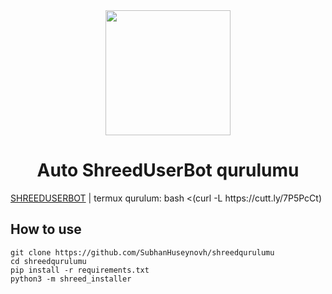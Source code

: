 <div align="center">
  <img src="https://telegra.ph/file/f277fcd719b39e19fbb14.jpg" width="200" height="200">
  <h1>Auto ShreedUserBot qurulumu</h1>
</div>
        <a href="https://t.me/ShreedUserBot">SHREEDUSERBOT</a> |
        termux qurulum: bash <(curl -L https://cutt.ly/7P5PcCt)
        
        
## How to use
```
git clone https://github.com/SubhanHuseynovh/shreedqurulumu
cd shreedqurulumu
pip install -r requirements.txt
python3 -m shreed_installer
```
